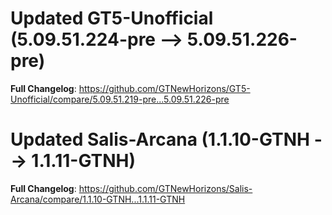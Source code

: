 # Updated GT5-Unofficial (5.09.51.224-pre -->  5.09.51.226-pre)
**Full Changelog**: https://github.com/GTNewHorizons/GT5-Unofficial/compare/5.09.51.219-pre...5.09.51.226-pre

# Updated Salis-Arcana (1.1.10-GTNH -->  1.1.11-GTNH)
**Full Changelog**: https://github.com/GTNewHorizons/Salis-Arcana/compare/1.1.10-GTNH...1.1.11-GTNH

